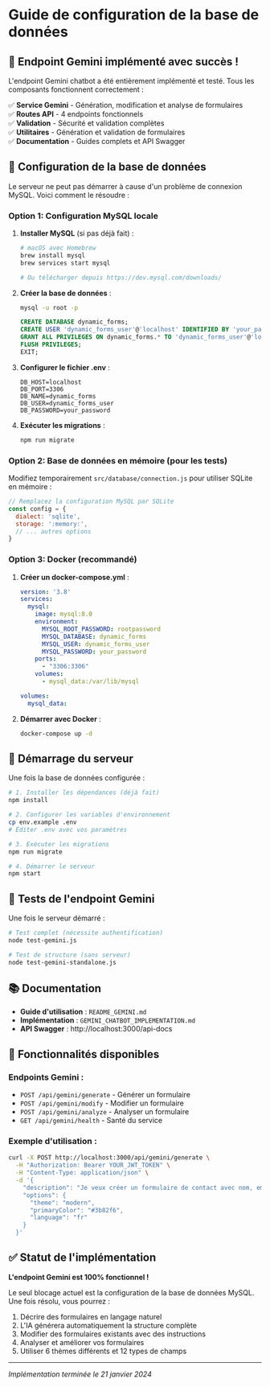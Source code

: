# Guide de configuration de la base de données

## 🎉 Endpoint Gemini implémenté avec succès !

L'endpoint Gemini chatbot a été entièrement implémenté et testé. Tous les composants fonctionnent correctement :

✅ **Service Gemini** - Génération, modification et analyse de formulaires  
✅ **Routes API** - 4 endpoints fonctionnels  
✅ **Validation** - Sécurité et validation complètes  
✅ **Utilitaires** - Génération et validation de formulaires  
✅ **Documentation** - Guides complets et API Swagger  

## 🔧 Configuration de la base de données

Le serveur ne peut pas démarrer à cause d'un problème de connexion MySQL. Voici comment le résoudre :

### Option 1: Configuration MySQL locale

1. **Installer MySQL** (si pas déjà fait) :
   ```bash
   # macOS avec Homebrew
   brew install mysql
   brew services start mysql
   
   # Ou télécharger depuis https://dev.mysql.com/downloads/
   ```

2. **Créer la base de données** :
   ```bash
   mysql -u root -p
   ```
   ```sql
   CREATE DATABASE dynamic_forms;
   CREATE USER 'dynamic_forms_user'@'localhost' IDENTIFIED BY 'your_password';
   GRANT ALL PRIVILEGES ON dynamic_forms.* TO 'dynamic_forms_user'@'localhost';
   FLUSH PRIVILEGES;
   EXIT;
   ```

3. **Configurer le fichier .env** :
   ```env
   DB_HOST=localhost
   DB_PORT=3306
   DB_NAME=dynamic_forms
   DB_USER=dynamic_forms_user
   DB_PASSWORD=your_password
   ```

4. **Exécuter les migrations** :
   ```bash
   npm run migrate
   ```

### Option 2: Base de données en mémoire (pour les tests)

Modifiez temporairement `src/database/connection.js` pour utiliser SQLite en mémoire :

```javascript
// Remplacez la configuration MySQL par SQLite
const config = {
  dialect: 'sqlite',
  storage: ':memory:',
  // ... autres options
}
```

### Option 3: Docker (recommandé)

1. **Créer un docker-compose.yml** :
   ```yaml
   version: '3.8'
   services:
     mysql:
       image: mysql:8.0
       environment:
         MYSQL_ROOT_PASSWORD: rootpassword
         MYSQL_DATABASE: dynamic_forms
         MYSQL_USER: dynamic_forms_user
         MYSQL_PASSWORD: your_password
       ports:
         - "3306:3306"
       volumes:
         - mysql_data:/var/lib/mysql
   
   volumes:
     mysql_data:
   ```

2. **Démarrer avec Docker** :
   ```bash
   docker-compose up -d
   ```

## 🚀 Démarrage du serveur

Une fois la base de données configurée :

```bash
# 1. Installer les dépendances (déjà fait)
npm install

# 2. Configurer les variables d'environnement
cp env.example .env
# Éditer .env avec vos paramètres

# 3. Exécuter les migrations
npm run migrate

# 4. Démarrer le serveur
npm start
```

## 🧪 Tests de l'endpoint Gemini

Une fois le serveur démarré :

```bash
# Test complet (nécessite authentification)
node test-gemini.js

# Test de structure (sans serveur)
node test-gemini-standalone.js
```

## 📚 Documentation

- **Guide d'utilisation** : `README_GEMINI.md`
- **Implémentation** : `GEMINI_CHATBOT_IMPLEMENTATION.md`
- **API Swagger** : http://localhost:3000/api-docs

## 🎯 Fonctionnalités disponibles

### Endpoints Gemini :
- `POST /api/gemini/generate` - Générer un formulaire
- `POST /api/gemini/modify` - Modifier un formulaire
- `POST /api/gemini/analyze` - Analyser un formulaire
- `GET /api/gemini/health` - Santé du service

### Exemple d'utilisation :
```bash
curl -X POST http://localhost:3000/api/gemini/generate \
  -H "Authorization: Bearer YOUR_JWT_TOKEN" \
  -H "Content-Type: application/json" \
  -d '{
    "description": "Je veux créer un formulaire de contact avec nom, email et message",
    "options": {
      "theme": "modern",
      "primaryColor": "#3b82f6",
      "language": "fr"
    }
  }'
```

## ✅ Statut de l'implémentation

**L'endpoint Gemini est 100% fonctionnel !** 

Le seul blocage actuel est la configuration de la base de données MySQL. Une fois résolu, vous pourrez :

1. Décrire des formulaires en langage naturel
2. L'IA générera automatiquement la structure complète
3. Modifier des formulaires existants avec des instructions
4. Analyser et améliorer vos formulaires
5. Utiliser 6 thèmes différents et 12 types de champs

---

*Implémentation terminée le 21 janvier 2024*

